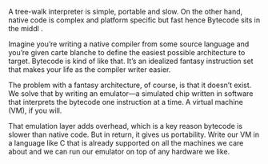 A tree-walk interpreter is simple, portable and slow. On the other hand, native code is complex and platform specific but fast hence Bytecode sits in the middl .

Imagine you’re writing a native compiler from some source language and you’re given carte blanche to define the easiest possible architecture to target. Bytecode is kind of like that. It’s an idealized fantasy instruction set that makes your life as the compiler writer easier.

The problem with a fantasy architecture, of course, is that it doesn’t exist. We solve that by writing an emulator—a simulated chip written in software that interprets the bytecode one instruction at a time. A virtual machine (VM), if you will.

That emulation layer adds overhead, which is a key reason bytecode is slower than native code. But in return, it gives us portability. Write our VM in a language like C that is already supported on all the machines we care about and we can run our emulator on top of any hardware we like.
